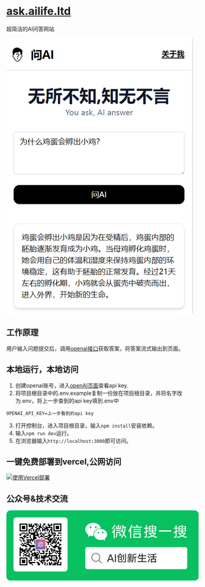 # [ask.ailife.ltd](https://ask.ailife.ltd/)

超简洁的AI问答网站

[![问AI](./public/screenshot.png)](https://ask.ailife.ltd)

## 工作原理

用户输入问题提交后，调用[openai接口](https://platform.openai.com/docs/api-reference/chat)获取答案，将答案流式输出到页面。

## 本地运行，本地访问

1. 创建openai账号，进入[openAI页面](https://platform.openai.com/account/api-keys)查看api key.
2. 将项目根目录中的.env.example复制一份放在项目根目录，并将名字改为.env，将上一步查到的api key填到.env中
```text
OPENAI_API_KEY=上一步看到的api key
```
3. 打开控制台，进入项目根目录，输入`npm install`安装依赖。
4. 输入`npm run dev`运行。
5. 在浏览器输入`http://localhost:3000`即可访问。

## 一键免费部署到vercel,公网访问

[![使用Vercel部署](https://vercel.com/button)](https://vercel.com/new/clone?repository-url=https://github.com/wsliliang/ask-ai&env=OPENAI_API_KEY&project-name=ask-ai&repo-name=ask-ai)

## 公众号&技术交流
![image](./public/qrcode.png)

